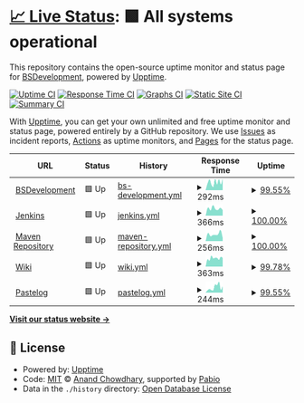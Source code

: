 # [📈 Live Status](https://BSDevelopers.github.io/uptime): <!--live status--> **🟩 All systems operational**

This repository contains the open-source uptime monitor and status page for [BSDevelopment](https://BSDevelopers.github.io/uptime), powered by [Upptime](https://github.com/upptime/upptime).

[![Uptime CI](https://github.com/BSDevelopers/uptime/workflows/Uptime%20CI/badge.svg)](https://github.com/BSDevelopers/uptime/actions?query=workflow%3A%22Uptime+CI%22)
[![Response Time CI](https://github.com/BSDevelopers/uptime/workflows/Response%20Time%20CI/badge.svg)](https://github.com/BSDevelopers/uptime/actions?query=workflow%3A%22Response+Time+CI%22)
[![Graphs CI](https://github.com/BSDevelopers/uptime/workflows/Graphs%20CI/badge.svg)](https://github.com/BSDevelopers/uptime/actions?query=workflow%3A%22Graphs+CI%22)
[![Static Site CI](https://github.com/BSDevelopers/uptime/workflows/Static%20Site%20CI/badge.svg)](https://github.com/BSDevelopers/uptime/actions?query=workflow%3A%22Static+Site+CI%22)
[![Summary CI](https://github.com/BSDevelopers/uptime/workflows/Summary%20CI/badge.svg)](https://github.com/BSDevelopers/uptime/actions?query=workflow%3A%22Summary+CI%22)

With [Upptime](https://upptime.js.org), you can get your own unlimited and free uptime monitor and status page, powered entirely by a GitHub repository. We use [Issues](https://github.com/BSDevelopers/uptime/issues) as incident reports, [Actions](https://github.com/BSDevelopers/uptime/actions) as uptime monitors, and [Pages](https://BSDevelopers.github.io/uptime) for the status page.

<!--start: status pages-->
<!-- This summary is generated by Upptime (https://github.com/upptime/upptime) -->
<!-- Do not edit this manually, your changes will be overwritten -->
<!-- prettier-ignore -->
| URL | Status | History | Response Time | Uptime |
| --- | ------ | ------- | ------------- | ------ |
| <img alt="" src="https://icons.duckduckgo.com/ip3/bsdevelopment.org.ico" height="13"> [BSDevelopment](https://bsdevelopment.org) | 🟩 Up | [bs-development.yml](https://github.com/BSDevelopers/uptime/commits/HEAD/history/bs-development.yml) | <details><summary><img alt="Response time graph" src="./graphs/bs-development/response-time-week.png" height="20"> 292ms</summary><br><a href="https://status.bsdevelopment.org/history/bs-development"><img alt="Response time 340" src="https://img.shields.io/endpoint?url=https%3A%2F%2Fraw.githubusercontent.com%2FBSDevelopers%2Fuptime%2FHEAD%2Fapi%2Fbs-development%2Fresponse-time.json"></a><br><a href="https://status.bsdevelopment.org/history/bs-development"><img alt="24-hour response time 297" src="https://img.shields.io/endpoint?url=https%3A%2F%2Fraw.githubusercontent.com%2FBSDevelopers%2Fuptime%2FHEAD%2Fapi%2Fbs-development%2Fresponse-time-day.json"></a><br><a href="https://status.bsdevelopment.org/history/bs-development"><img alt="7-day response time 292" src="https://img.shields.io/endpoint?url=https%3A%2F%2Fraw.githubusercontent.com%2FBSDevelopers%2Fuptime%2FHEAD%2Fapi%2Fbs-development%2Fresponse-time-week.json"></a><br><a href="https://status.bsdevelopment.org/history/bs-development"><img alt="30-day response time 339" src="https://img.shields.io/endpoint?url=https%3A%2F%2Fraw.githubusercontent.com%2FBSDevelopers%2Fuptime%2FHEAD%2Fapi%2Fbs-development%2Fresponse-time-month.json"></a><br><a href="https://status.bsdevelopment.org/history/bs-development"><img alt="1-year response time 343" src="https://img.shields.io/endpoint?url=https%3A%2F%2Fraw.githubusercontent.com%2FBSDevelopers%2Fuptime%2FHEAD%2Fapi%2Fbs-development%2Fresponse-time-year.json"></a></details> | <details><summary><a href="https://status.bsdevelopment.org/history/bs-development">99.55%</a></summary><a href="https://status.bsdevelopment.org/history/bs-development"><img alt="All-time uptime 99.99%" src="https://img.shields.io/endpoint?url=https%3A%2F%2Fraw.githubusercontent.com%2FBSDevelopers%2Fuptime%2FHEAD%2Fapi%2Fbs-development%2Fuptime.json"></a><br><a href="https://status.bsdevelopment.org/history/bs-development"><img alt="24-hour uptime 96.83%" src="https://img.shields.io/endpoint?url=https%3A%2F%2Fraw.githubusercontent.com%2FBSDevelopers%2Fuptime%2FHEAD%2Fapi%2Fbs-development%2Fuptime-day.json"></a><br><a href="https://status.bsdevelopment.org/history/bs-development"><img alt="7-day uptime 99.55%" src="https://img.shields.io/endpoint?url=https%3A%2F%2Fraw.githubusercontent.com%2FBSDevelopers%2Fuptime%2FHEAD%2Fapi%2Fbs-development%2Fuptime-week.json"></a><br><a href="https://status.bsdevelopment.org/history/bs-development"><img alt="30-day uptime 99.85%" src="https://img.shields.io/endpoint?url=https%3A%2F%2Fraw.githubusercontent.com%2FBSDevelopers%2Fuptime%2FHEAD%2Fapi%2Fbs-development%2Fuptime-month.json"></a><br><a href="https://status.bsdevelopment.org/history/bs-development"><img alt="1-year uptime 99.98%" src="https://img.shields.io/endpoint?url=https%3A%2F%2Fraw.githubusercontent.com%2FBSDevelopers%2Fuptime%2FHEAD%2Fapi%2Fbs-development%2Fuptime-year.json"></a></details>
| <img alt="" src="https://icons.duckduckgo.com/ip3/ci.bsdevelopment.org.ico" height="13"> [Jenkins](https://ci.bsdevelopment.org) | 🟩 Up | [jenkins.yml](https://github.com/BSDevelopers/uptime/commits/HEAD/history/jenkins.yml) | <details><summary><img alt="Response time graph" src="./graphs/jenkins/response-time-week.png" height="20"> 366ms</summary><br><a href="https://status.bsdevelopment.org/history/jenkins"><img alt="Response time 492" src="https://img.shields.io/endpoint?url=https%3A%2F%2Fraw.githubusercontent.com%2FBSDevelopers%2Fuptime%2FHEAD%2Fapi%2Fjenkins%2Fresponse-time.json"></a><br><a href="https://status.bsdevelopment.org/history/jenkins"><img alt="24-hour response time 290" src="https://img.shields.io/endpoint?url=https%3A%2F%2Fraw.githubusercontent.com%2FBSDevelopers%2Fuptime%2FHEAD%2Fapi%2Fjenkins%2Fresponse-time-day.json"></a><br><a href="https://status.bsdevelopment.org/history/jenkins"><img alt="7-day response time 366" src="https://img.shields.io/endpoint?url=https%3A%2F%2Fraw.githubusercontent.com%2FBSDevelopers%2Fuptime%2FHEAD%2Fapi%2Fjenkins%2Fresponse-time-week.json"></a><br><a href="https://status.bsdevelopment.org/history/jenkins"><img alt="30-day response time 376" src="https://img.shields.io/endpoint?url=https%3A%2F%2Fraw.githubusercontent.com%2FBSDevelopers%2Fuptime%2FHEAD%2Fapi%2Fjenkins%2Fresponse-time-month.json"></a><br><a href="https://status.bsdevelopment.org/history/jenkins"><img alt="1-year response time 457" src="https://img.shields.io/endpoint?url=https%3A%2F%2Fraw.githubusercontent.com%2FBSDevelopers%2Fuptime%2FHEAD%2Fapi%2Fjenkins%2Fresponse-time-year.json"></a></details> | <details><summary><a href="https://status.bsdevelopment.org/history/jenkins">100.00%</a></summary><a href="https://status.bsdevelopment.org/history/jenkins"><img alt="All-time uptime 99.90%" src="https://img.shields.io/endpoint?url=https%3A%2F%2Fraw.githubusercontent.com%2FBSDevelopers%2Fuptime%2FHEAD%2Fapi%2Fjenkins%2Fuptime.json"></a><br><a href="https://status.bsdevelopment.org/history/jenkins"><img alt="24-hour uptime 100.00%" src="https://img.shields.io/endpoint?url=https%3A%2F%2Fraw.githubusercontent.com%2FBSDevelopers%2Fuptime%2FHEAD%2Fapi%2Fjenkins%2Fuptime-day.json"></a><br><a href="https://status.bsdevelopment.org/history/jenkins"><img alt="7-day uptime 100.00%" src="https://img.shields.io/endpoint?url=https%3A%2F%2Fraw.githubusercontent.com%2FBSDevelopers%2Fuptime%2FHEAD%2Fapi%2Fjenkins%2Fuptime-week.json"></a><br><a href="https://status.bsdevelopment.org/history/jenkins"><img alt="30-day uptime 100.00%" src="https://img.shields.io/endpoint?url=https%3A%2F%2Fraw.githubusercontent.com%2FBSDevelopers%2Fuptime%2FHEAD%2Fapi%2Fjenkins%2Fuptime-month.json"></a><br><a href="https://status.bsdevelopment.org/history/jenkins"><img alt="1-year uptime 99.88%" src="https://img.shields.io/endpoint?url=https%3A%2F%2Fraw.githubusercontent.com%2FBSDevelopers%2Fuptime%2FHEAD%2Fapi%2Fjenkins%2Fuptime-year.json"></a></details>
| <img alt="" src="https://icons.duckduckgo.com/ip3/repo.bsdevelopment.org.ico" height="13"> [Maven Repository](https://repo.bsdevelopment.org) | 🟩 Up | [maven-repository.yml](https://github.com/BSDevelopers/uptime/commits/HEAD/history/maven-repository.yml) | <details><summary><img alt="Response time graph" src="./graphs/maven-repository/response-time-week.png" height="20"> 256ms</summary><br><a href="https://status.bsdevelopment.org/history/maven-repository"><img alt="Response time 279" src="https://img.shields.io/endpoint?url=https%3A%2F%2Fraw.githubusercontent.com%2FBSDevelopers%2Fuptime%2FHEAD%2Fapi%2Fmaven-repository%2Fresponse-time.json"></a><br><a href="https://status.bsdevelopment.org/history/maven-repository"><img alt="24-hour response time 117" src="https://img.shields.io/endpoint?url=https%3A%2F%2Fraw.githubusercontent.com%2FBSDevelopers%2Fuptime%2FHEAD%2Fapi%2Fmaven-repository%2Fresponse-time-day.json"></a><br><a href="https://status.bsdevelopment.org/history/maven-repository"><img alt="7-day response time 256" src="https://img.shields.io/endpoint?url=https%3A%2F%2Fraw.githubusercontent.com%2FBSDevelopers%2Fuptime%2FHEAD%2Fapi%2Fmaven-repository%2Fresponse-time-week.json"></a><br><a href="https://status.bsdevelopment.org/history/maven-repository"><img alt="30-day response time 282" src="https://img.shields.io/endpoint?url=https%3A%2F%2Fraw.githubusercontent.com%2FBSDevelopers%2Fuptime%2FHEAD%2Fapi%2Fmaven-repository%2Fresponse-time-month.json"></a><br><a href="https://status.bsdevelopment.org/history/maven-repository"><img alt="1-year response time 280" src="https://img.shields.io/endpoint?url=https%3A%2F%2Fraw.githubusercontent.com%2FBSDevelopers%2Fuptime%2FHEAD%2Fapi%2Fmaven-repository%2Fresponse-time-year.json"></a></details> | <details><summary><a href="https://status.bsdevelopment.org/history/maven-repository">100.00%</a></summary><a href="https://status.bsdevelopment.org/history/maven-repository"><img alt="All-time uptime 99.98%" src="https://img.shields.io/endpoint?url=https%3A%2F%2Fraw.githubusercontent.com%2FBSDevelopers%2Fuptime%2FHEAD%2Fapi%2Fmaven-repository%2Fuptime.json"></a><br><a href="https://status.bsdevelopment.org/history/maven-repository"><img alt="24-hour uptime 100.00%" src="https://img.shields.io/endpoint?url=https%3A%2F%2Fraw.githubusercontent.com%2FBSDevelopers%2Fuptime%2FHEAD%2Fapi%2Fmaven-repository%2Fuptime-day.json"></a><br><a href="https://status.bsdevelopment.org/history/maven-repository"><img alt="7-day uptime 100.00%" src="https://img.shields.io/endpoint?url=https%3A%2F%2Fraw.githubusercontent.com%2FBSDevelopers%2Fuptime%2FHEAD%2Fapi%2Fmaven-repository%2Fuptime-week.json"></a><br><a href="https://status.bsdevelopment.org/history/maven-repository"><img alt="30-day uptime 100.00%" src="https://img.shields.io/endpoint?url=https%3A%2F%2Fraw.githubusercontent.com%2FBSDevelopers%2Fuptime%2FHEAD%2Fapi%2Fmaven-repository%2Fuptime-month.json"></a><br><a href="https://status.bsdevelopment.org/history/maven-repository"><img alt="1-year uptime 99.98%" src="https://img.shields.io/endpoint?url=https%3A%2F%2Fraw.githubusercontent.com%2FBSDevelopers%2Fuptime%2FHEAD%2Fapi%2Fmaven-repository%2Fuptime-year.json"></a></details>
| <img alt="" src="https://icons.duckduckgo.com/ip3/wiki.bsdevelopment.org.ico" height="13"> [Wiki](https://wiki.bsdevelopment.org) | 🟩 Up | [wiki.yml](https://github.com/BSDevelopers/uptime/commits/HEAD/history/wiki.yml) | <details><summary><img alt="Response time graph" src="./graphs/wiki/response-time-week.png" height="20"> 363ms</summary><br><a href="https://status.bsdevelopment.org/history/wiki"><img alt="Response time 475" src="https://img.shields.io/endpoint?url=https%3A%2F%2Fraw.githubusercontent.com%2FBSDevelopers%2Fuptime%2FHEAD%2Fapi%2Fwiki%2Fresponse-time.json"></a><br><a href="https://status.bsdevelopment.org/history/wiki"><img alt="24-hour response time 365" src="https://img.shields.io/endpoint?url=https%3A%2F%2Fraw.githubusercontent.com%2FBSDevelopers%2Fuptime%2FHEAD%2Fapi%2Fwiki%2Fresponse-time-day.json"></a><br><a href="https://status.bsdevelopment.org/history/wiki"><img alt="7-day response time 363" src="https://img.shields.io/endpoint?url=https%3A%2F%2Fraw.githubusercontent.com%2FBSDevelopers%2Fuptime%2FHEAD%2Fapi%2Fwiki%2Fresponse-time-week.json"></a><br><a href="https://status.bsdevelopment.org/history/wiki"><img alt="30-day response time 400" src="https://img.shields.io/endpoint?url=https%3A%2F%2Fraw.githubusercontent.com%2FBSDevelopers%2Fuptime%2FHEAD%2Fapi%2Fwiki%2Fresponse-time-month.json"></a><br><a href="https://status.bsdevelopment.org/history/wiki"><img alt="1-year response time 483" src="https://img.shields.io/endpoint?url=https%3A%2F%2Fraw.githubusercontent.com%2FBSDevelopers%2Fuptime%2FHEAD%2Fapi%2Fwiki%2Fresponse-time-year.json"></a></details> | <details><summary><a href="https://status.bsdevelopment.org/history/wiki">99.78%</a></summary><a href="https://status.bsdevelopment.org/history/wiki"><img alt="All-time uptime 99.98%" src="https://img.shields.io/endpoint?url=https%3A%2F%2Fraw.githubusercontent.com%2FBSDevelopers%2Fuptime%2FHEAD%2Fapi%2Fwiki%2Fuptime.json"></a><br><a href="https://status.bsdevelopment.org/history/wiki"><img alt="24-hour uptime 98.46%" src="https://img.shields.io/endpoint?url=https%3A%2F%2Fraw.githubusercontent.com%2FBSDevelopers%2Fuptime%2FHEAD%2Fapi%2Fwiki%2Fuptime-day.json"></a><br><a href="https://status.bsdevelopment.org/history/wiki"><img alt="7-day uptime 99.78%" src="https://img.shields.io/endpoint?url=https%3A%2F%2Fraw.githubusercontent.com%2FBSDevelopers%2Fuptime%2FHEAD%2Fapi%2Fwiki%2Fuptime-week.json"></a><br><a href="https://status.bsdevelopment.org/history/wiki"><img alt="30-day uptime 99.95%" src="https://img.shields.io/endpoint?url=https%3A%2F%2Fraw.githubusercontent.com%2FBSDevelopers%2Fuptime%2FHEAD%2Fapi%2Fwiki%2Fuptime-month.json"></a><br><a href="https://status.bsdevelopment.org/history/wiki"><img alt="1-year uptime 99.97%" src="https://img.shields.io/endpoint?url=https%3A%2F%2Fraw.githubusercontent.com%2FBSDevelopers%2Fuptime%2FHEAD%2Fapi%2Fwiki%2Fuptime-year.json"></a></details>
| <img alt="" src="https://icons.duckduckgo.com/ip3/pastelog.us.ico" height="13"> [Pastelog](https://pastelog.us) | 🟩 Up | [pastelog.yml](https://github.com/BSDevelopers/uptime/commits/HEAD/history/pastelog.yml) | <details><summary><img alt="Response time graph" src="./graphs/pastelog/response-time-week.png" height="20"> 244ms</summary><br><a href="https://status.bsdevelopment.org/history/pastelog"><img alt="Response time 274" src="https://img.shields.io/endpoint?url=https%3A%2F%2Fraw.githubusercontent.com%2FBSDevelopers%2Fuptime%2FHEAD%2Fapi%2Fpastelog%2Fresponse-time.json"></a><br><a href="https://status.bsdevelopment.org/history/pastelog"><img alt="24-hour response time 208" src="https://img.shields.io/endpoint?url=https%3A%2F%2Fraw.githubusercontent.com%2FBSDevelopers%2Fuptime%2FHEAD%2Fapi%2Fpastelog%2Fresponse-time-day.json"></a><br><a href="https://status.bsdevelopment.org/history/pastelog"><img alt="7-day response time 244" src="https://img.shields.io/endpoint?url=https%3A%2F%2Fraw.githubusercontent.com%2FBSDevelopers%2Fuptime%2FHEAD%2Fapi%2Fpastelog%2Fresponse-time-week.json"></a><br><a href="https://status.bsdevelopment.org/history/pastelog"><img alt="30-day response time 233" src="https://img.shields.io/endpoint?url=https%3A%2F%2Fraw.githubusercontent.com%2FBSDevelopers%2Fuptime%2FHEAD%2Fapi%2Fpastelog%2Fresponse-time-month.json"></a><br><a href="https://status.bsdevelopment.org/history/pastelog"><img alt="1-year response time 274" src="https://img.shields.io/endpoint?url=https%3A%2F%2Fraw.githubusercontent.com%2FBSDevelopers%2Fuptime%2FHEAD%2Fapi%2Fpastelog%2Fresponse-time-year.json"></a></details> | <details><summary><a href="https://status.bsdevelopment.org/history/pastelog">99.55%</a></summary><a href="https://status.bsdevelopment.org/history/pastelog"><img alt="All-time uptime 99.98%" src="https://img.shields.io/endpoint?url=https%3A%2F%2Fraw.githubusercontent.com%2FBSDevelopers%2Fuptime%2FHEAD%2Fapi%2Fpastelog%2Fuptime.json"></a><br><a href="https://status.bsdevelopment.org/history/pastelog"><img alt="24-hour uptime 96.83%" src="https://img.shields.io/endpoint?url=https%3A%2F%2Fraw.githubusercontent.com%2FBSDevelopers%2Fuptime%2FHEAD%2Fapi%2Fpastelog%2Fuptime-day.json"></a><br><a href="https://status.bsdevelopment.org/history/pastelog"><img alt="7-day uptime 99.55%" src="https://img.shields.io/endpoint?url=https%3A%2F%2Fraw.githubusercontent.com%2FBSDevelopers%2Fuptime%2FHEAD%2Fapi%2Fpastelog%2Fuptime-week.json"></a><br><a href="https://status.bsdevelopment.org/history/pastelog"><img alt="30-day uptime 99.85%" src="https://img.shields.io/endpoint?url=https%3A%2F%2Fraw.githubusercontent.com%2FBSDevelopers%2Fuptime%2FHEAD%2Fapi%2Fpastelog%2Fuptime-month.json"></a><br><a href="https://status.bsdevelopment.org/history/pastelog"><img alt="1-year uptime 99.98%" src="https://img.shields.io/endpoint?url=https%3A%2F%2Fraw.githubusercontent.com%2FBSDevelopers%2Fuptime%2FHEAD%2Fapi%2Fpastelog%2Fuptime-year.json"></a></details>

<!--end: status pages-->

[**Visit our status website →**](https://BSDevelopers.github.io/uptime)

## 📄 License

- Powered by: [Upptime](https://github.com/upptime/upptime)
- Code: [MIT](./LICENSE) © [Anand Chowdhary](https://anandchowdhary.com), supported by [Pabio](https://pabio.com)
- Data in the `./history` directory: [Open Database License](https://opendatacommons.org/licenses/odbl/1-0/)
